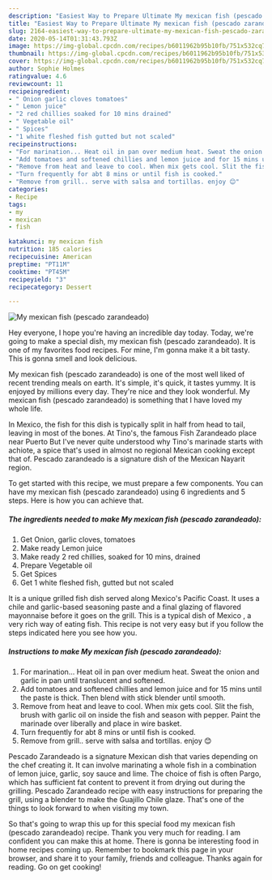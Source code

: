 ```yaml
---
description: "Easiest Way to Prepare Ultimate My mexican fish (pescado zarandeado)"
title: "Easiest Way to Prepare Ultimate My mexican fish (pescado zarandeado)"
slug: 2164-easiest-way-to-prepare-ultimate-my-mexican-fish-pescado-zarandeado
date: 2020-05-14T01:31:43.793Z
image: https://img-global.cpcdn.com/recipes/b6011962b95b10fb/751x532cq70/my-mexican-fish-pescado-zarandeado-recipe-main-photo.jpg
thumbnail: https://img-global.cpcdn.com/recipes/b6011962b95b10fb/751x532cq70/my-mexican-fish-pescado-zarandeado-recipe-main-photo.jpg
cover: https://img-global.cpcdn.com/recipes/b6011962b95b10fb/751x532cq70/my-mexican-fish-pescado-zarandeado-recipe-main-photo.jpg
author: Sophie Holmes
ratingvalue: 4.6
reviewcount: 11
recipeingredient:
- " Onion garlic cloves tomatoes"
- " Lemon juice"
- "2 red chillies soaked for 10 mins drained"
- " Vegetable oil"
- " Spices"
- "1 white fleshed fish gutted but not scaled"
recipeinstructions:
- "For marination... Heat oil in pan over medium heat. Sweat the onion and garlic in pan until translucent and softened."
- "Add tomatoes and softened chillies and lemon juice and for 15 mins until the paste is thick. Then blend with stick blender until smooth."
- "Remove from heat and leave to cool. When mix gets cool. Slit the fish, brush with garlic oil on inside the fish and season with pepper. Paint the marinade over liberally and place in wire basket."
- "Turn frequently for abt 8 mins or until fish is cooked."
- "Remove from grill.. serve with salsa and tortillas. enjoy 😊"
categories:
- Recipe
tags:
- my
- mexican
- fish

katakunci: my mexican fish 
nutrition: 185 calories
recipecuisine: American
preptime: "PT11M"
cooktime: "PT45M"
recipeyield: "3"
recipecategory: Dessert

---
```



![My mexican fish (pescado zarandeado)](https://img-global.cpcdn.com/recipes/b6011962b95b10fb/751x532cq70/my-mexican-fish-pescado-zarandeado-recipe-main-photo.jpg)

Hey everyone, I hope you're having an incredible day today. Today, we're going to make a special dish, my mexican fish (pescado zarandeado). It is one of my favorites food recipes. For mine, I'm gonna make it a bit tasty. This is gonna smell and look delicious.

My mexican fish (pescado zarandeado) is one of the most well liked of recent trending meals on earth. It's simple, it's quick, it tastes yummy. It is enjoyed by millions every day. They're nice and they look wonderful. My mexican fish (pescado zarandeado) is something that I have loved my whole life.

In Mexico, the fish for this dish is typically split in half from head to tail, leaving in most of the bones. At Tino&#39;s, the famous Fish Zarandeado place near Puerto But I&#39;ve never quite understood why Tino&#39;s marinade starts with achiote, a spice that&#39;s used in almost no regional Mexican cooking except that of. Pescado zarandeado is a signature dish of the Mexican Nayarit region.


To get started with this recipe, we must prepare a few components. You can have my mexican fish (pescado zarandeado) using 6 ingredients and 5 steps. Here is how you can achieve that.

<!--inarticleads1-->

##### The ingredients needed to make My mexican fish (pescado zarandeado):

1. Get  Onion, garlic cloves, tomatoes
1. Make ready  Lemon juice
1. Make ready 2 red chillies, soaked for 10 mins, drained
1. Prepare  Vegetable oil
1. Get  Spices
1. Get 1 white fleshed fish, gutted but not scaled


It is a unique grilled fish dish served along Mexico&#39;s Pacific Coast. It uses a chile and garlic-based seasoning paste and a final glazing of flavored mayonnaise before it goes on the grill. This is a typical dish of Mexico , a very rich way of eating fish. This recipe is not very easy but if you follow the steps indicated here you see how you. 

<!--inarticleads2-->

##### Instructions to make My mexican fish (pescado zarandeado):

1. For marination... Heat oil in pan over medium heat. Sweat the onion and garlic in pan until translucent and softened.
1. Add tomatoes and softened chillies and lemon juice and for 15 mins until the paste is thick. Then blend with stick blender until smooth.
1. Remove from heat and leave to cool. When mix gets cool. Slit the fish, brush with garlic oil on inside the fish and season with pepper. Paint the marinade over liberally and place in wire basket.
1. Turn frequently for abt 8 mins or until fish is cooked.
1. Remove from grill.. serve with salsa and tortillas. enjoy 😊


Pescado Zarandeado is a signature Mexican dish that varies depending on the chef creating it. It can involve marinating a whole fish in a combination of lemon juice, garlic, soy sauce and lime. The choice of fish is often Pargo, which has sufficient fat content to prevent it from drying out during the grilling. Pescado Zarandeado recipe with easy instructions for preparing the grill, using a blender to make the Guajillo Chile glaze. That&#39;s one of the things to look forward to when visiting my town. 

So that's going to wrap this up for this special food my mexican fish (pescado zarandeado) recipe. Thank you very much for reading. I am confident you can make this at home. There is gonna be interesting food in home recipes coming up. Remember to bookmark this page in your browser, and share it to your family, friends and colleague. Thanks again for reading. Go on get cooking!

